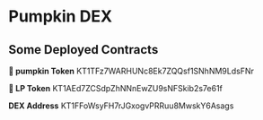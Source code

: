 # Pumpkin DEX

## Some Deployed Contracts
**🎃 pumpkin Token**
KT1TFz7WARHUNc8Ek7ZQQsf1SNhNM9LdsFNr

**🫰 LP Token**
KT1AEd7ZCSdpZhNNnEwZU9sNFSkib2s7e61f

**DEX Address**
KT1FFoWsyFH7rJGxogvPRRuu8MwskY6Asags
